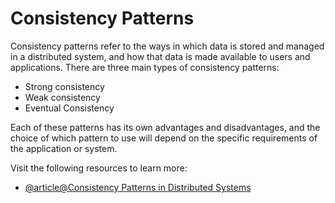 # Consistency Patterns

Consistency patterns refer to the ways in which data is stored and managed in a distributed system, and how that data is made available to users and applications. There are three main types of consistency patterns:

*   Strong consistency
*   Weak consistency
*   Eventual Consistency

Each of these patterns has its own advantages and disadvantages, and the choice of which pattern to use will depend on the specific requirements of the application or system.

Visit the following resources to learn more:

- [@article@Consistency Patterns in Distributed Systems](https://cs.fyi/guide/consistency-patterns-week-strong-eventual/)